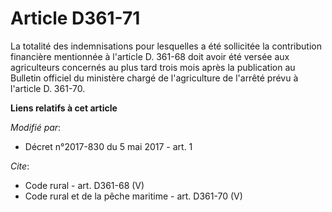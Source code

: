 # Article D361-71

La totalité des indemnisations pour lesquelles a été sollicitée la contribution financière mentionnée à l'article D. 361-68
doit avoir été versée aux agriculteurs concernés au plus tard trois mois après la publication au Bulletin officiel du
ministère chargé de l'agriculture de l'arrêté prévu à l'article D. 361-70.

**Liens relatifs à cet article**

_Modifié par_:

  - Décret n°2017-830 du 5 mai 2017 - art. 1

_Cite_:

  - Code rural - art. D361-68 (V)
  - Code rural et de la pêche maritime - art. D361-70 (V)
